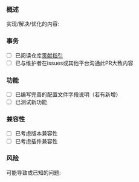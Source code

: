 ### 概述

实现/解决/优化的内容: 

### 事务

- [ ] 已阅读仓库[贡献指引](CONTRIBUTING.md)
- [ ] 已与维护者在issues或其他平台沟通此PR大致内容

### 功能

- [ ] 已编写完善的配置文件字段说明（若有新增）
- [ ] 已测试新功能

### 兼容性

- [ ] 已考虑版本兼容性
- [ ] 已考虑插件兼容性

### 风险

可能导致或已知的问题: 
